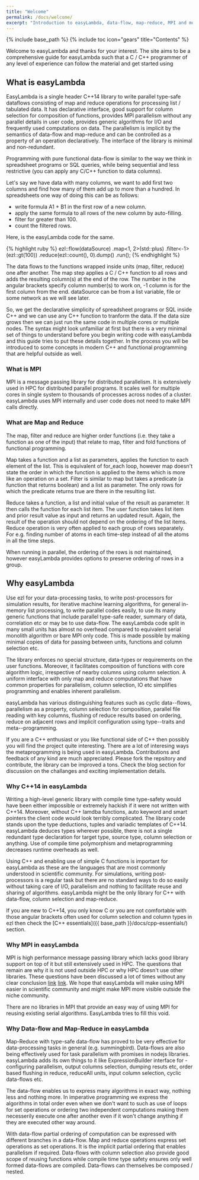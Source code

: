 ```yaml
---
title: "Welcome"
permalink: /docs/welcome/
excerpt: "Introduction to easyLambda, data-flow, map-reduce, MPI and modern C++."
---
```

{% include base_path %}
{% include toc icon="gears" title="Contents" %}

Welcome to easyLambda and thanks for your interest. The site aims to be a
comprehensive guide for easyLambda such that a C / C++ programmer of any level
of experience can follow the material and get started using 

## What is easyLambda

EasyLambda is a single header C++14 library to write parallel type-safe
dataflows consisting of map and reduce operations for processing list /
tabulated data. It has declarative interface, good support for column
selection for composition of functions, provides MPI parallelism without any
parallel details in user code, provides generic algorithms for I/O and
frequently used computations on data. The parallelism is implicit by the
semantics of data-flow and map-reduce and can be controlled as a property of an
operation declaratively. The interface of the library is minimal and
non-redundant. 

Programming with pure functional data-flow is similar to the way we think in
spreadsheet programs or SQL queries, while being sequential and less
restrictive (you can apply any C/C++ function to data columns). 

Let's say we have data with many columns, we want to add first two columns and
find how many of them add up to more than a hundred. In spreadsheets one way of
doing this can be as follows:

- write formula A1 + B1 in the first row of a new column. 
- apply the same formula to all rows of the new column by auto-filling.
- filter for greater than 100.
- count the filtered rows.

Here, is the easyLambda code for the same.

{% highlight ruby %}
ezl::flow(dataSource)
  .map<1, 2>(std::plus)
  .filter<-1>(ezl::gt(100))
  .reduce(ezl::count(), 0).dump()
  .run();
{% endhighlight %}

The data flows to the functions wrapped inside units (map, filter, reduce) one
after another. The map step applies a C / C++ function to all rows and adds the
resulting column(s) at the end of the row. The number in the
angular brackets specify column number(s) to work on, -1 column is for the
first column from the end. dataSource can be from a list variable, file or some
network as we will see later.

So, we get the declarative simplicity of spreadsheet programs or SQL inside C++
and we can use any C++ function to tranform the data. If the data size grows
then we can just run the same code in multiple cores or multiple nodes. The
syntax might look unfamiliar at first but there is a very minimal set of things
to understand before you begin writing code with easyLambda and this guide
tries to put these details together. In the process you will be introduced to
some concepts in modern C++ and functional programming that are helpful outside
as well.

### What is MPI

MPI is a message passing library for distributed parallelism. It is extensively
used in HPC for distributed parallel programs. It scales well for multiple
cores in single system to thousands of processes across nodes of a cluster.
easyLambda uses MPI internally and user code does not need to make MPI calls
directly. 

### What are Map and Reduce

The map, filter and reduce are higher order functions (i.e. they take a
function as one of the input) that relate to map, filter and fold functions of
functional programming. 

Map takes a function and a list as parameters, applies the function to each
element of the list. This is equivalent of for_each loop, however map doesn't
state the order in which the function is applied to the items which is more
like an operation on a set. Filter is similar to map but takes a predicate (a
function that returns boolean) and a list as parameter. The only rows for which
the predicate returns true are there in the resulting list.

Reduce takes a function, a list and initial value of the result as parameter.
It then calls the function for each list item. The user function takes list
item and prior result value as input and returns an updated result. Again, the
result of the operation should not depend on the ordering of the list items.
Reduce operation is very often applied to each group of rows separately. For
e.g. finding number of atoms in each time-step instead of all the atoms in all
the time steps.

When running in parallel, the ordering of the rows is not maintained,
however easyLambda provides options to preserve ordering of rows in a group.

## Why easyLambda

Use ezl for your data-processing tasks, to write post-processors for simulation
results, for iterative machine learning algorithms, for general in-memory list
processing, to write parallel codes easily, to use its many generic functions
that include parallel type-safe reader, summary of data, correlation etc or
may be to use data-flow. The easyLambda code split in many small units has
almost no overhead compared to equivalent serial monolith algorithm or bare
MPI only code. This is made possible by making minimal copies of data for
passing between units, functions and column selection etc.

The library enforces no special structure, data-types or requirements on the
user functions. Moreover, it facilitates composition of functions with core
algorithm logic, irrespective of nearby columns using column selection. A
uniform interface with only map and reduce computations that have common
properties for parallelism, column selection, IO etc simplifies programming
and enables inherent parallelism.

easyLambda has various distinguishing features such as cyclic data--flows,
parallelism as a property, column selection for composition, parallel file
reading with key columns, flushing of reduce results based on ordering, reduce
on adjacent rows and implicit configuration using type--traits and
meta--programming.

If you are a C++ enthusiast or you like functional side of C++ then possibly
you will find the project quite interesting. There are a lot of interesing
ways the metaprogramming is being used in easyLambda. Contributions and
feedback of any kind are much appreciated. Please fork the repsitory and
contribute, the library can be improved a tons. Check the blog section for
discussion on the challanges and exciting implementation details.

### Why C++14 in easyLambda

Writing a high-level generic library with compile time type-safety would have
been either impossible or extremely hackish if it were not written with C++14.
Moreover, without C++ lamdba functions, auto keyword and smart pointers the
client code would look terribly complicated. The library code stands upon the
type deductions, tuples and variadic templates of C++14. easyLambda deduces
types wherever possible, there is not a single redundant type declaration
for target type, source type, column selection or anything. Use of compile time
polymorphism and metaprogramming decreases runtime overheads as well.

Using C++ and enabling use of simple C functions is important for easyLambda as
these are the languages that are most commonly understood in scientific
community. For simulations, writing post-processors is a regular task but there
are no standard ways to do so easily without taking care of I/O, parallelism
and nothing to facilitate reuse and sharing of algorithms. easyLambda might be
the only library for C++ with data-flow, column selection and map-reduce.

If you are new to C++14, you only know C or you are not comfortable with those
angular brackets often used for column selection and column types in ezl then
check the [C++ essentials]({{ base_path }}/docs/cpp-essentials/) section.

### Why MPI in easyLambda

MPI is high performance message passing library which lacks good library
support on top of it but still extensively used in HPC. The questions that
remain are why it is not used outside HPC or why HPC doesn't use other
libraries. These questions have been discussed a lot of times without any clear
conclusion [link](http://www.dursi.ca/hpc-is-dying-and-mpi-is-killing-it/)
[link](http://www.csm.ornl.gov/workshops/SOS17/documents/Plimpton_sos_Mar13.pdf).
We hope that easyLambda will make using MPI easier in scientific community and
might make MPI more visible outside the niche community.

There are no libraries in MPI that provide an easy way of using MPI for reusing
existing serial algorithms. EasyLambda tries to fill this void.

### Why Data-flow and Map-Reduce in easyLambda

Map-Reduce with type-safe data-flow has proved to be very effective for
data-processing tasks in general (e.g. summingbird). Data-flows are also
being effectively used for task parallelism with promises in nodejs libraries.
easyLambda adds its own things to it like ExpressionBuilder interface for -
configuring parallelism, output columns selection, dumping resuts etc, 
order based flushing in reduce, reduceAll units, input column selection, cyclic
data-flows etc.


The data-flow enables us to express many algorithms in exact way, nothing
less and nothing more. In imperative programming we express the algorithms
in total order even when we don't want to such as use of loops for set 
operations or ordering two independent computations making them necesserily
execute one after another even if it won't change anything if they are
executed other way around.

With data-flow partial ordering of computation can be expressed with different
branches in a data-flow. Map and reduce operations express set operations as
set operations. It is the implicit partial ordering that enables
parallelism if required. Data-flows with column selection also provide good
scope of reusing functions while compile time type safety ensures only well
formed data-flows are compiled. Data-flows can themselves be composed / nested.
